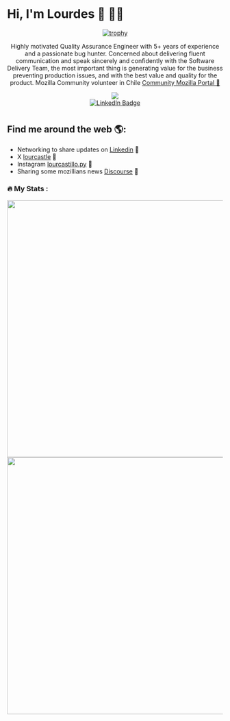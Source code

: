 # Hi, I'm Lourdes 👋 👩‍💻

<div align="center"> 
  
[![trophy](https://github-profile-trophy.vercel.app/?username=lourcastillo&theme=discord&column=9&margin-w=15&margin-h=15)](https://github.com/lourcastillo/github-profile-trophy)  
  <p>Highly motivated Quality Assurance Engineer with 5+ years of experience and a passionate bug hunter. Concerned about delivering fluent communication and speak sincerely and confidently with the Software Delivery Team, the most important thing is generating value for the business preventing production issues, and with the best value and quality for the product. Mozilla Community volunteer in Chile <a href="https://community.mozilla.org/people/lourcastillo/">Community Mozilla Portal 🌟</a></p>
  
</div>

<div id="header" align="center">
  <img src="https://i.giphy.com/media/v1.Y2lkPTc5MGI3NjExbnJuN2k5NjcyaTVpbTIzejk5eHFoZngweDJ4cDl6enN3dXE4cGxzMyZlcD12MV9pbnRlcm5hbF9naWZfYnlfaWQmY3Q9Zw/YqE4uqYNO7QAOY6yj8/giphy.gif"/>
  <div id="badges">
    <a href="https://www.linkedin.com/in/lourcastillo/">
      <img src="https://img.shields.io/badge/LinkedIn-blue?style=for-the-badge&logo=linkedin&logoColor=white" alt="LinkedIn Badge"/>
    </a>
  </div>
  <img src="https://komarev.com/ghpvc/?username=lourcastillo&color=blue" alt=""/>
  <h1>
</div>

## Find me around the web 🌎:
- Networking to share updates on <a href="https://www.linkedin.com/in/lourcastillo/">Linkedin</a> 💼
- X <a href="https://x.com/lourcastle"> lourcastle</a> 💬
- Instagram <a href="https://www.instagram.com/lourcastillo.py"> lourcastillo.py</a> 🎀
- Sharing some mozillians news <a href="https://discourse.mozilla.org/u/lourcastillo/summary">Discourse</a> 🔭

### :fire: My Stats :
<div align="center">  
  <img src="http://github-readme-streak-stats.herokuapp.com?user=lourcastillo&theme=vision-friendly-dark&background=000000" width="600"/>
</div>
<div align="center">
  <img src="https://github-readme-stats.vercel.app/api/top-langs/?username=lourcastillo&layout=compact&theme=vision-friendly-dark" width="600"/>
</div>

